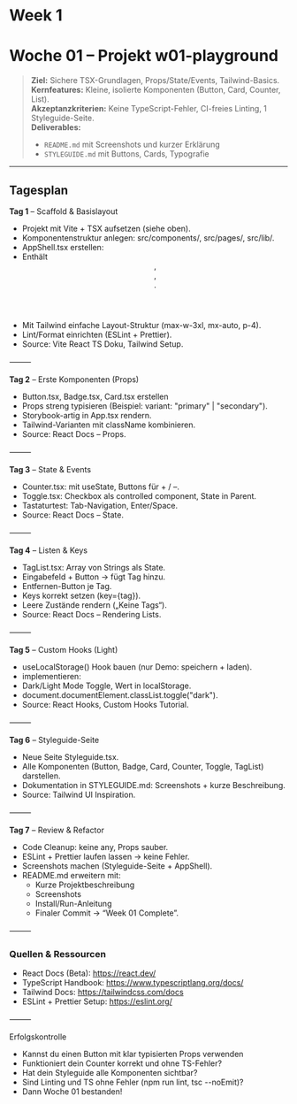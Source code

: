 # Week 1

# Woche 01 – Projekt **w01-playground**

> **Ziel:** Sichere TSX-Grundlagen, Props/State/Events, Tailwind-Basics.  
> **Kernfeatures:** Kleine, isolierte Komponenten (Button, Card, Counter, List).  
> **Akzeptanzkriterien:** Keine TypeScript-Fehler, CI-freies Linting, 1 Styleguide-Seite.  
> **Deliverables:**  
> - `README.md` mit Screenshots und kurzer Erklärung  
> - `STYLEGUIDE.md` mit Buttons, Cards, Typografie  

---

## Tagesplan

**Tag 1** – Scaffold & Basislayout
- Projekt mit Vite + TSX aufsetzen (siehe oben).
- Komponentenstruktur anlegen: src/components/, src/pages/, src/lib/.
- AppShell.tsx erstellen:
- Enthält <header>, <main>, <footer>.
- Mit Tailwind einfache Layout-Struktur (max-w-3xl, mx-auto, p-4).
- Lint/Format einrichten (ESLint + Prettier).
- Source: Vite React TS Doku, Tailwind Setup.

⸻

**Tag 2** – Erste Komponenten (Props)
- Button.tsx, Badge.tsx, Card.tsx erstellen
- Props streng typisieren (Beispiel: variant: "primary" | "secondary").
- Storybook-artig in App.tsx rendern.
- Tailwind-Varianten mit className kombinieren.
- Source: React Docs – Props.

⸻

**Tag 3** – State & Events
- Counter.tsx: mit useState<number>, Buttons für + / –.
- Toggle.tsx: Checkbox als controlled component, State in Parent.
- Tastaturtest: Tab-Navigation, Enter/Space.
- Source: React Docs – State.

⸻

**Tag 4** – Listen & Keys
- TagList.tsx: Array von Strings als State.
- Eingabefeld + Button → fügt Tag hinzu.
- Entfernen-Button je Tag.
- Keys korrekt setzen (key={tag}).
- Leere Zustände rendern („Keine Tags“).
- Source: React Docs – Rendering Lists.

⸻

**Tag 5** – Custom Hooks (Light)
- useLocalStorage<T>() Hook bauen (nur Demo: speichern + laden).
- <ThemeToggle/> implementieren:
- Dark/Light Mode Toggle, Wert in localStorage.
- document.documentElement.classList.toggle("dark").
- Source: React Hooks, Custom Hooks Tutorial.

⸻

**Tag 6** – Styleguide-Seite
- Neue Seite Styleguide.tsx.
- Alle Komponenten (Button, Badge, Card, Counter, Toggle, TagList) darstellen.
- Dokumentation in STYLEGUIDE.md: Screenshots + kurze Beschreibung.
- Source: Tailwind UI Inspiration.

⸻

**Tag 7** – Review & Refactor
- Code Cleanup: keine any, Props sauber.
- ESLint + Prettier laufen lassen → keine Fehler.
- Screenshots machen (Styleguide-Seite + AppShell).
- README.md erweitern mit:
  - Kurze Projektbeschreibung
  - Screenshots
  - Install/Run-Anleitung
  - Finaler Commit → “Week 01 Complete”.

⸻

### Quellen & Ressourcen
- React Docs (Beta): https://react.dev/
- TypeScript Handbook: https://www.typescriptlang.org/docs/
- Tailwind Docs: https://tailwindcss.com/docs
- ESLint + Prettier Setup: https://eslint.org/

⸻

Erfolgskontrolle
- Kannst du einen Button mit klar typisierten Props verwenden
- Funktioniert dein Counter korrekt und ohne TS-Fehler?
- Hat dein Styleguide alle Komponenten sichtbar?
- Sind Linting und TS ohne Fehler (npm run lint, tsc --noEmit)?
- Dann Woche 01 bestanden!

